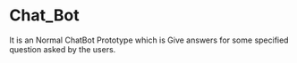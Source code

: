 # Chat_Bot
It is an Normal ChatBot Prototype which is Give answers for some specified question asked by the users.
